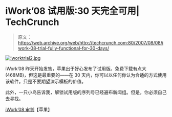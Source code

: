 # iWork’08 试用版:30 天完全可用| TechCrunch

> 原文：<https://web.archive.org/web/http://techcrunch.com:80/2007/08/08/iwork-08-trial-fully-functional-for-30-days/>

[![iworktrial2.jpg](img/8241f69db5181093e2faea262426ef88.png)](https://web.archive.org/web/20170707232310/http://old.crunchgear.com/wp-content/uploads/iworktrial2.jpg "iworktrial2.jpg")

iWork’08 昨天开始发售，苹果出于好心发布了试用版。免费下载有点大(468MB)，但这是最重要的——在 30 天内，你可以以任何你认为合适的方式使用该软件。只是不要期望演示模板的价值。

此外，一只小鸟告诉我，解锁试用版的序列号已经遍布新闻组。但是，你必须自己去寻找。

[iWork’08 审判](https://web.archive.org/web/20170707232310/http://www.apple.com/iwork/trial/)【苹果】